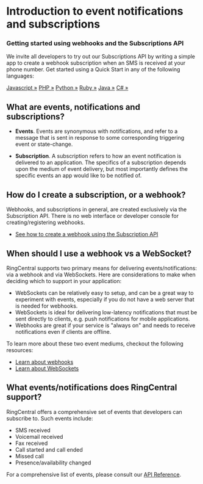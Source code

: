 # Introduction to event notifications and subscriptions

<div class="jumbotron pt-1">
  <h3 class="display-5">Getting started using webhooks and the Subscriptions API</h3>
  <p class="lead"></p>
  <p>We invite all developers to try out our Subscriptions API by writing a simple app to create a webhook subscription when an SMS is received at your phone number. Get started using a Quick Start in any of the following languages:</p>
  <a href="webhooks/quick-start/#Javascript" class="btn btn-light qs-link">Javascript &raquo;</a>
  <a href="webhooks/quick-start/#PHP" class="btn btn-light qs-link">PHP &raquo;</a>
  <a href="webhooks/quick-start/#Python" class="btn btn-light qs-link">Python &raquo;</a>
  <a href="webhooks/quick-start/#Ruby" class="btn btn-light qs-link">Ruby &raquo;</a>
  <a href="webhooks/quick-start/#Java" class="btn btn-light qs-link">Java &raquo;</a>
  <a href="webhooks/quick-start/#C#" class="btn btn-light qs-link">C# &raquo;</a>
</div>

## What are events, notifications and subscriptions?

* **Events**. Events are synonymous with notifications, and refer to a message that is sent in response to some corresponding triggering event or state-change. 

* **Subscription**. A subscription refers to how an event notification is delivered to an application. The specifics of a subscription depends upon the medium of event delivery, but most importantly defines the specific events an app would like to be notified of.


## How do I create a subscription, or a webhook?

Webhooks, and subscriptions in general, are created exclusively via the Subscription API. There is no web interface or developer console for creating/registering webhooks.

* [See how to create a webhook using the Subscription API](./webhooks/creating-webhooks/)

## When should I use a webhook vs a WebSocket?

RingCentral supports two primary means for delivering events/notifications: via a webhook and via WebSockets. Here are considerations to make when deciding which to support in your application:

* WebSockets can be relatively easy to setup, and can be a great way to experiment with events, especially if you do not have a web server that is needed for webhooks.
* WebSockets is ideal for delivering low-latency notifications that must be sent directly to clients, e.g. push notifications for mobile applications.
* Webhooks are great if your service is "always on" and needs to receive notifications even if clients are offline. 

To learn more about these two event mediums, checkout the following resources:

* [Learn about webhooks](./webhooks/creating-webhooks/)
* [Learn about WebSockets](./websockets/subscribing/)

## What events/notifications does RingCentral support?

RingCentral offers a comprehensive set of events that developers can subscribe to. Such events include:

* SMS received
* Voicemail received
* Fax received
* Call started and call ended
* Missed call
* Presence/availability changed

For a comprehensive list of events, please consult our [API Reference](https://developers.ringcentral.com/api-reference/Account-Presence-Event). 
